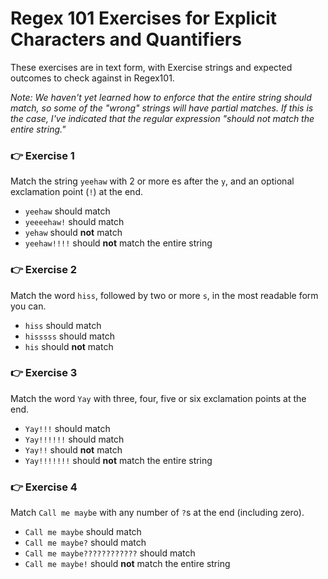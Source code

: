 # Regex 101 Exercises for Explicit Characters and Quantifiers

These exercises are in text form, with Exercise strings and expected outcomes to check against in Regex101. 

*Note: We haven't yet learned how to enforce that the entire string should match, so some of the "wrong" strings will have partial matches. If this is the case, I've indicated that the regular expression "should not match the entire string."*

###
### 👉 Exercise 1
Match the string `yeehaw` with 2 or more es after the `y`, and an optional exclamation point (`!`) at the end.
   - `yeehaw` should match
   - `yeeeehaw!` should match
   - `yehaw` should **not** match
   - `yeehaw!!!!` should **not** match the entire string

###
### 👉 Exercise 2
Match the word `hiss`, followed by two or more `s`, in the most readable form you can.
   - `hiss` should match
   - `hisssss` should match
   - `his` should **not** match

###
### 👉 Exercise 3
Match the word `Yay` with three, four, five or six exclamation points at the end.
   - `Yay!!!` should match
   - `Yay!!!!!!` should match
   - `Yay!!` should **not** match
   - `Yay!!!!!!!` should **not** match the entire string

###
### 👉 Exercise 4
Match `Call me maybe` with any number of `?`s at the end (including zero).
   - `Call me maybe` should match
   - `Call me maybe?` should match
   - `Call me maybe????????????` should match
   - `Call me maybe!` should **not** match the entire string
